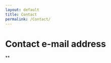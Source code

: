 ```yaml
---
layout: default
title: Contact
permalink: /Contact/
---
```


# Contact e-mail address
**<a href="contact@fluidandelasticity2024.com" target="_blank">
